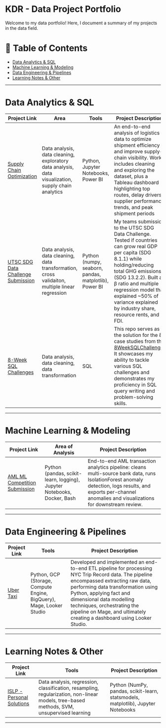 # KDR - Data Project Portfolio

Welcome to my data portfolio! Here, I document a summary of my projects in the data field.

# 📑 Table of Contents

- [Data Analytics & SQL](#data-analytics-&-sql)
- [Machine Learning & Modeling](#machine-learning-&-modeling)
- [Data Engineering & Pipelines](#data-engineering-&-pipelines)
- [Learning Notes & Other](#learning-notes-&-other)

---

# Data Analytics & SQL

| Project Link | Area | Tools | Project Description |
|--------------|------|-------|---------------------|
| [Supply Chain Optimization](https://github.com/kdr47101/Supply-Chain-Optimization) | Data analysis, data cleaning, exploratory data analysis, data visualization, supply chain analytics | Python, Jupyter Notebooks, Power BI | An end-to-end analysis of logistics data to optimize shipment efficiency and improve supply-chain visibility. Work includes cleaning and exploring the dataset, plus a Tableau dashboard highlighting top routes, delay drivers, supplier performance trends, and peak shipment periods |
| [UTSC SDG Data Challenge Submission](https://github.com/kdr47101/UTSC-SDG-Data-Challenge) | Data analysis, data cleaning, data transformation, cross validaiton, multiple linear regression | Python (numpy, seaborn, pandas, matplotlib), Power BI | My teams submission to the UTSC SDG Data Challenge. Tested if countries can grow real GDP per capita (SDG 8.1.1) while holding/reducing total GHG emissions (SDG 13.2.2). Built a β ratio and multiple regression model that explained ~50% of variance explained by industry share, resource rents, and FDI.|
| [8-Week SQL Challenges](https://github.com/kdr47101/8-Week-SQL-Challenge) | Data analysis, data cleaning, data transformation | SQL | This repo serves as the solution for the 8 case studies from the [8WeekSQLChallenge](https://8weeksqlchallenge.com/). It showcases my ability to tackle various SQL challenges and demonstrates my proficiency in SQL query writing and problem-solving skills. |

---

# Machine Learning & Modeling

| Project Link | Area of Analysis | Project Description |
|--------------|------------------|----------------------|
| [AML ML Competition Submission](https://github.com/kdr47101/IMI-Big-Data-and-AI-comp-submission) | Python (pandas, scikit-learn, logging), Jupyter Notebooks, Docker, Bash | End-to-end AML transaction analytics pipeline: cleans multi-source bank data, runs IsolationForest anomaly detection, logs results, and exports per-channel anomalies and visualizations for downstream review. |

---

# Data Engineering & Pipelines

| Project Link | Tools | Project Description |
|--------------|-------|----------------|
| [Uber Taxi](https://github.com/kdr47101/Uber-Data-Engineering-Project) | Python, GCP (Storage, Compute Engine, BigQuery), Mage, Looker Studio | Developed and implemented an end-to-end ETL pipeline for processing NYC Trip Record data. The pipeline encompassed extracting raw data, performing data transformation using Python, applying fact and dimensional data modelling techniques, orchestrating the pipeline on Mage, and ultimately creating a dashboard using Looker Studio. |

---

# Learning Notes & Other

| Project Link | Tools | Project Description |
|--------------|-------|---------------------|
| [ISLP - Personal Solutions](https://github.com/kdr47101/ISLP-Personal-Solutions) | Data analysis, regression, classification, resampling, regularization, non-linear models, tree-based methods, SVM, unsupervised learning | Python (NumPy, pandas, scikit-learn, statsmodels, matplotlib), Jupyter Notebooks |  Personal, reproducible solutions to ISLP labs/exercises with EDA, modeling, and evaluation notebooks. |

---

